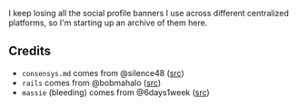 I keep losing all the social profile banners I use across different centralized platforms, so I'm starting up an archive of them here.

## Credits

- `consensys.md` comes from @silence48 ([src](https://discord.com/channels/897514728459468821/1204467898391724084/1245547345651957772))
- `rails` comes from @bobmahalo ([src](https://discordapp.com/channels/1102309240145707049/1118990437684875357/1296830496973787196))
- `massie` (bleeding) comes from @6days1week ([src](https://discord.com/channels/1102309240145707049/1118990437684875357/1418078804412469298))
